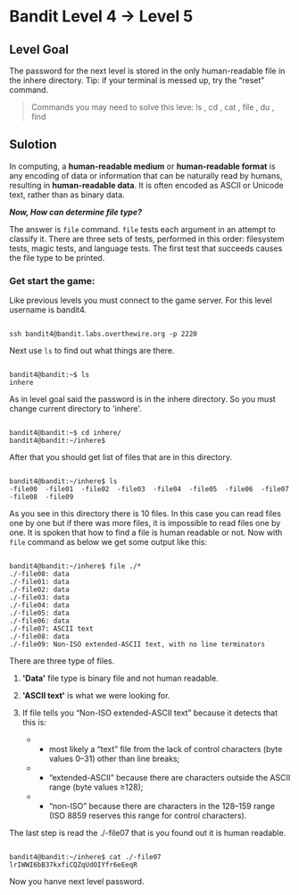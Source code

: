 # Bandit Level 4 → Level 5
## Level Goal
The password for the next level is stored in the only human-readable file in the inhere directory. Tip: if your terminal is messed up, try the “reset” command.

> Commands you may need to solve this leve: ls , cd , cat , file , du , find

## Sulotion
In computing, a **human-readable medium** or **human-readable format** is any encoding of data or information that can be naturally read by humans, resulting in **human-readable data**. It is often encoded as ASCII or Unicode text, rather than as binary data.

**_Now, How can determine file type?_**

The answer is ` file ` command.
` file ` tests each argument in an attempt to classify it.  There are three sets of tests, performed in this order: filesystem tests, magic tests, and language tests.  The first test that succeeds causes the file type to be printed.

### Get start the game:
Like previous levels you must connect to the game server. For this level username is bandit4.
```

ssh bandit4@bandit.labs.overthewire.org -p 2220

```
Next use ` ls ` to find out what things are there.
```

bandit4@bandit:~$ ls
inhere

```
As in level goal said the password is in the inhere directory. So you must change current directory to 'inhere'.
```

bandit4@bandit:~$ cd inhere/
bandit4@bandit:~/inhere$

```
After that you should get list of files that are in this directory.
```

bandit4@bandit:~/inhere$ ls
-file00  -file01  -file02  -file03  -file04  -file05  -file06  -file07  -file08  -file09

```
As you see in this directory there is 10 files. In this case you can read files one by one but if there was more files, it is impossible to read files one by one. It is spoken that how to find a file is human readable or not. Now with ` file ` command as below we get some output like this:
```

bandit4@bandit:~/inhere$ file ./*
./-file00: data
./-file01: data
./-file02: data
./-file03: data
./-file04: data
./-file05: data
./-file06: data
./-file07: ASCII text
./-file08: data
./-file09: Non-ISO extended-ASCII text, with no line terminators

```
There are three type of files.

1. **'Data'** file type is binary file and not human readable.

1. **'ASCII text'** is what we were looking for. 

1. If file tells you “Non-ISO extended-ASCII text” because it detects that this is:

   - * most likely a “text” file from the lack of control characters (byte values 0–31) other than line breaks;
   - - “extended-ASCII” because there are characters outside the ASCII range (byte values ≥128);
   - + “non-ISO” because there are characters in the 128–159 range (ISO 8859 reserves this range for control characters).

The last step is read the ./-file07 that is you found out it is human readable.
```

bandit4@bandit:~/inhere$ cat ./-file07
lrIWWI6bB37kxfiCQZqUdOIYfr6eEeqR

```
Now you hanve next level password.

